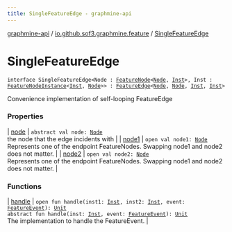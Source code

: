 ```yaml
---
title: SingleFeatureEdge - graphmine-api
---
```


[graphmine-api](../../index.html) / [io.github.sof3.graphmine.feature](../index.html) / [SingleFeatureEdge](./index.html)

# SingleFeatureEdge

`interface SingleFeatureEdge<Node : `[`FeatureNode`](../-feature-node.html)`<`[`Node`](index.html#Node)`, `[`Inst`](index.html#Inst)`>, Inst : `[`FeatureNodeInstance`](../-feature-node-instance/index.html)`<`[`Inst`](index.html#Inst)`, `[`Node`](index.html#Node)`>> : `[`FeatureEdge`](../-feature-edge/index.html)`<`[`Node`](index.html#Node)`, `[`Node`](index.html#Node)`, `[`Inst`](index.html#Inst)`, `[`Inst`](index.html#Inst)`>`

Convenience implementation of self-looping FeatureEdge

### Properties

| [node](node.html) | `abstract val node: `[`Node`](index.html#Node)<br>the node that the edge incidents with |
| [node1](node1.html) | `open val node1: `[`Node`](index.html#Node)<br>Represents one of the endpoint FeatureNodes. Swapping node1 and node2 does not matter. |
| [node2](node2.html) | `open val node2: `[`Node`](index.html#Node)<br>Represents one of the endpoint FeatureNodes. Swapping node1 and node2 does not matter. |

### Functions

| [handle](handle.html) | `open fun handle(inst1: `[`Inst`](index.html#Inst)`, inst2: `[`Inst`](index.html#Inst)`, event: `[`FeatureEvent`](../-feature-event.html)`): `[`Unit`](https://kotlinlang.org/api/latest/jvm/stdlib/kotlin/-unit/index.html)<br>`abstract fun handle(inst: `[`Inst`](index.html#Inst)`, event: `[`FeatureEvent`](../-feature-event.html)`): `[`Unit`](https://kotlinlang.org/api/latest/jvm/stdlib/kotlin/-unit/index.html)<br>The implementation to handle the FeatureEvent. |

